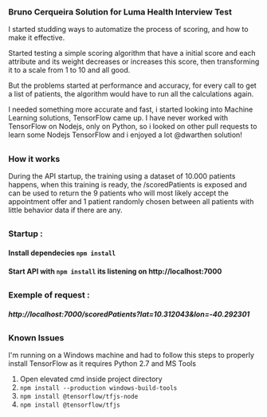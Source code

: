 ### Bruno Cerqueira Solution for Luma Health Interview Test

I started studding ways to automatize the process of scoring, and how to make it effective. 

Started testing a simple scoring algorithm that have a initial score and each attribute and its weight
decreases or increases this score, then transforming it to a scale from 1 to 10 and all good.

But the problems started at performance and accuracy, for every call to get a list of patients, the algorithm would have
to run all the calculations again.

I needed something more accurate and fast, i started looking into Machine Learning solutions, TensorFlow came up. I have
never worked with TensorFlow on Nodejs, only on Python, so i looked on other pull requests to learn some Nodejs TensorFlow
and i enjoyed a lot @dwarthen solution!
## 
### How it works

During the API startup, the training using a dataset of 10.000 patients happens, when this training is ready, the /scoredPatients
is exposed and can be used to return the 9 patients who will most likely accept the appointment offer and 1 patient randomly
chosen between all patients with little behavior data if there are any.

## 
### Startup : 
#### Install dependecies `npm install`
#### Start API with `npm install` its listening on http://localhost:7000

##
### Exemple of request :
##### http://localhost:7000/scoredPatients?lat=10.312043&lon=-40.292301

##
### Known Issues
I'm running on a Windows machine and had to follow this steps to properly install TensorFlow
as it requires Python 2.7 and MS Tools 
1. Open elevated cmd inside project directory
2. `npm install --production windows-build-tools`
3. `npm install @tensorflow/tfjs-node`
4. `npm install @tensorflow/tfjs`

